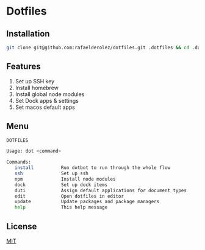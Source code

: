 # Dotfiles

## Installation
```bash
git clone git@github.com:rafaelderolez/dotfiles.git .dotfiles && cd .dotfiles && ./install
```

## Features
1. Set up SSH key
2. Install homebrew
3. Install global node modules
4. Set Dock apps & settings
5. Set macos default apps

## Menu
```bash
DOTFILES

Usage: dot <command>

Commands:
   install          Run dotbot to run through the whole flow
   ssh              Set up ssh
   npm              Install node modules
   dock             Set up dock items
   duti             Assign default applications for document types
   edit             Open dotfiles in editor
   update           Update packages and package managers
   help             This help message
```

## License
[MIT](https://choosealicense.com/licenses/mit/)